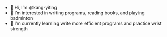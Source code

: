 - 👋 Hi, I’m @kang-yiting
- 👀 I’m interested in writing programs, reading books, and playing badminton
- 🌱 I’m currently learning write more efficient programs and practice wrist strength
